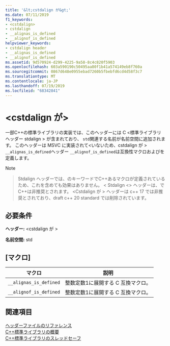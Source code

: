 ```yaml
---
title: '&lt;cstdalign が&gt;'
ms.date: 07/11/2019
f1_keywords:
- <cstdalign>
- cstdalign
- __alignas_is_defined
- __alignof_is_defined
helpviewer_keywords:
- cstdalign header
- __alignas_is_defined
- __alignof_is_defined
ms.assetid: 9d570924-d299-4225-9a58-8c4c820f5903
ms.openlocfilehash: 603a590190c50495aa80f1b41a574149eb8f760a
ms.sourcegitcommit: 0867d648e0955ebad7260b5fbebfd6cd4d58f3c7
ms.translationtype: MT
ms.contentlocale: ja-JP
ms.lasthandoff: 07/19/2019
ms.locfileid: "68342841"
---
```

# <a name="ltcstdaligngt"></a>&lt;cstdalign が&gt;

一部C++の標準ライブラリの実装では、このヘッダーには C \<標準ライブラリヘッダー stdalign > が含まれており、 `std`関連する名前が名前空間に追加されます。 このヘッダーは MSVC に実装されて\<いないため、cstdalign が > `__alignas_is_defined`ヘッダー `__alignof_is_defined`は互換性マクロおよびを定義します。

> [!NOTE]
> > Stdalign ヘッダーでは、のキーワードでC++あるマクロが定義されているため、これを含めても効果はありません。 \< Stdalign \<> ヘッダーは、でC++は非推奨とされます。 \<Cstdalign が > ヘッダーは c++ 17 では非推奨とされており、draft c++ 20 standard では削除されています。

## <a name="requirements"></a>必要条件

**ヘッダー:** \<cstdalign が >

**名前空間:** std

## <a name="macros"></a>[マクロ]

| マクロ | 説明 |
| - | - |
| `__alignas_is_defined` | 整数定数1に展開する C 互換マクロ。 |
| `__alignof_is_defined` | 整数定数1に展開する C 互換マクロ。 |

## <a name="see-also"></a>関連項目

[ヘッダーファイルのリファレンス](cpp-standard-library-header-files.md)\
[C++標準ライブラリの概要](cpp-standard-library-overview.md)\
[C++標準ライブラリのスレッドセーフ](thread-safety-in-the-cpp-standard-library.md)
